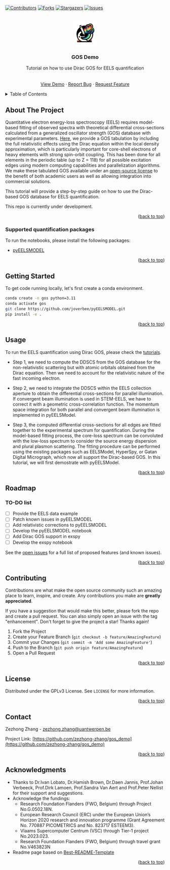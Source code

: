 <a name="readme-top"></a>

[![Contributors][contributors-shield]][contributors-url]
[![Forks][forks-shield]][forks-url]
[![Stargazers][stars-shield]][stars-url]
[![Issues][issues-shield]][issues-url]
<!-- [![GPLv3 License][license-shield]][license-url] -->
<!-- [![LinkedIn][linkedin-shield]][linkedin-url] -->



<!-- PROJECT LOGO -->
<br />
<div align="center">
  <a href="https://github.com/zezhong-zhang/gos_demo">
    <img src="logo.png" alt="Logo" width="80" height="80">
  </a>

  <h3 align="center">GOS Demo</h3>

  <p align="center">
    Tutorial on how to use Dirac GOS for EELS quantification
    <br />
    <!-- <a href="https://gos_demo.readthedocs.io/en/latest/"><strong>Explore the docs »</strong></a> -->
    <br />
    <br />
    <a href="https://github.com/zezhong-zhang/gos_demo/tree/main/notebooks">View Demo</a>
    ·
    <a href="https://github.com/zezhong-zhang/gos_demo/issues">Report Bug</a>
    ·
    <a href="https://github.com/zezhong-zhang/gos_demo/issues">Request Feature</a>
  </p>
</div>



<!-- TABLE OF CONTENTS -->
<details>
  <summary>Table of Contents</summary>
  <ol>
    <li>
      <a href="#about-the-project">About The Project</a>
      <ul>
        <li><a href="#built-with">Supported quantification packages</a></li>
      </ul>
    </li>
    <li>
      <a href="#getting-started">Getting Started</a>
      <ul>
        <li><a href="#prerequisites">Prerequisites</a></li>
        <li><a href="#installation">Installation</a></li>
      </ul>
    </li>
    <li><a href="#usage">Usage</a></li>
    <li><a href="#roadmap">Roadmap</a></li>
    <li><a href="#contributing">Contributing</a></li>
    <li><a href="#license">License</a></li>
    <li><a href="#contact">Contact</a></li>
    <li><a href="#acknowledgments">Acknowledgments</a></li>
  </ol>
</details>



<!-- ABOUT THE PROJECT -->
## About The Project

<!-- [![Product Name Screen Shot][product-screenshot]](https://github.com/zezhong-zhang/gos_demo) -->
Quantitative electron energy-loss spectroscopy (EELS) requires model-based fitting of observed spectra with theoretical differential cross-sections calculated from a generalized oscillator strength (GOS) database with experimental parameters. [Here](https://zenodo.org/records/11199911), we provide a GOS tabulation by including the full relativistic effects using the Dirac equation within the local density approximation, which is particularly important for core-shell electrons of heavy elements with strong spin-orbit coupling. This has been done for all elements in the periodic table (up to Z = 118) for all possible excitation edges using modern computing capabilities and parallelization algorithms. We make these tabulated GOS available under an [open-source license](https://creativecommons.org/licenses/by/4.0/legalcode) to the benefit of both academic users as well as allowing integration into commercial solutions.

This tutorial will provide a step-by-step guide on how to use the Dirac-based GOS database for EELS quantification.

This repo is currently under development. 

<p align="right">(<a href="#readme-top">back to top</a>)</p>



### Supported quantification packages

To run the notebooks, please install the following packages:

- [pyEELSMODEL](https://github.com/joverbee/pyEELSMODEL)

<p align="right">(<a href="#readme-top">back to top</a>)</p>



<!-- GETTING STARTED -->
## Getting Started

To get code running locally, let's first create a conda environment.

```bash
conda create -n gos python=3.11
conda activate gos
git clone https://github.com/joverbee/pyEELSMODEL.git
pip install -e .
```

<p align="right">(<a href="#readme-top">back to top</a>)</p>



<!-- USAGE EXAMPLES -->
## Usage

To run the EELS quantification using Dirac GOS, please check the [tutorials](https://github.com/zezhong-zhang/gos_demo/tree/main/tutorial).

- Step 1, we need to compute the DDSCS from the GOS database for the non-relativistic scattering but with atomic orbitals obtained from the Dirac equation. Then we need to account for the relativistic nature of the fast incoming electron. 

- Step 2, we need to integrate the DDSCS within the EELS collection aperture to obtain the differential cross-sections for parallel illumination. If convergent beam illumination is used in STEM-EELS, we have to correct it with a geometric cross-correlation function. The momentum space integration for both parallel and convergent beam illumination is implemented in pyEELSModel. 

- Step 3, the computed differential cross-sections for all edges are fitted together to the experimental spectrum for quantification. During the model-based fitting process, the core-loss spectrum can be convoluted with the low-loss spectrum to consider the source energy dispersion and plural plasmon scattering. The fitting procedure can be performed using the existing packages such as EELSModel, HyperSpy, or Gatan Digital Micrograph, which now all support the Dirac-based GOS. In this tutorial, we will first demostrate with pyEELSModel.

<p align="right">(<a href="#readme-top">back to top</a>)</p>



<!-- ROADMAP -->
## Roadmap
### TO-DO list
- [ ] Provide the EELS data example
- [ ] Patch known issues in pyEELSMODEL
- [ ] Add relativistic corrections to pyEELSMODEL
- [ ] Develop the pyEELSMODEL notebook
- [ ] Add Dirac GOS support in exspy 
- [ ] Develop the exspy notebook

See the [open issues](https://github.com/zezhong-zhang/gos_demo/issues) for a full list of proposed features (and known issues).

<p align="right">(<a href="#readme-top">back to top</a>)</p>



<!-- CONTRIBUTING -->
## Contributing

Contributions are what make the open source community such an amazing place to learn, inspire, and create. Any contributions you make are **greatly appreciated**.

If you have a suggestion that would make this better, please fork the repo and create a pull request. You can also simply open an issue with the tag "enhancement".
Don't forget to give the project a star! Thanks again!

1. Fork the Project
2. Create your Feature Branch (`git checkout -b feature/AmazingFeature`)
3. Commit your Changes (`git commit -m 'Add some AmazingFeature'`)
4. Push to the Branch (`git push origin feature/AmazingFeature`)
5. Open a Pull Request

<p align="right">(<a href="#readme-top">back to top</a>)</p>



<!-- LICENSE -->
## License

Distributed under the GPLv3 License. See `LICENSE` for more information.

<p align="right">(<a href="#readme-top">back to top</a>)</p>



<!-- CONTACT -->
## Contact

Zezhong Zhang - zezhong.zhang@uantwerpen.be

Project Link: [https://github.com/zezhong-zhang/gos_demo](https://github.com/zezhong-zhang/gos_demo)

<p align="right">(<a href="#readme-top">back to top</a>)</p>



<!-- ACKNOWLEDGMENTS -->
## Acknowledgments
* Thanks to Dr.Ivan Lobato, Dr.Hamish Brown, Dr.Daen Jannis, Prof.Johan Verbeeck, Prof.Dirk Lamoen, Prof.Sandra Van Aert and Prof.Peter Nellist for their support and suggestions.
* Acknowledge the fundings: 
  * Research Foundation Flanders (FWO, Belgium) through Project No.G.0502.18N. 
  * European Research Council (ERC) under the European Union’s Horizon 2020 research and innovation programme (Grant Agreement No. 770887 PICOMETRICS and No. 823717 ESTEEM3). 
  * Vlaams Supercomputer Centrum (VSC) through Tier-1 project No.2023.023. 
  * Research Foundation Flanders (FWO, Belgium) through travel grant No.V463823N
* Readme page based on [Best-README-Template](https://github.com/othneildrew/Best-README-Template)

<p align="right">(<a href="#readme-top">back to top</a>)</p>



<!-- MARKDOWN LINKS & IMAGES -->
<!-- https://www.markdownguide.org/basic-syntax/#reference-style-links -->
[contributors-shield]: https://img.shields.io/github/contributors/zezhong-zhang/gos_demo.svg?style=for-the-badge
[contributors-url]: https://github.com/zezhong-zhang/gos_demo/graphs/contributors
[forks-shield]: https://img.shields.io/github/forks/zezhong-zhang/gos_demo.svg?style=for-the-badge
[forks-url]: https://github.com/zezhong-zhang/gos_demo/network/members
[stars-shield]: https://img.shields.io/github/stars/zezhong-zhang/gos_demo.svg?style=for-the-badge
[stars-url]: https://github.com/zezhong-zhang/gos_demo/stargazers
[issues-shield]: https://img.shields.io/github/issues/zezhong-zhang/gos_demo.svg?style=for-the-badge
[issues-url]: https://github.com/zezhong-zhang/gos_demo/issues
[license-shield]: https://img.shields.io/github/license/zezhong-zhang/gos_demo.svg?style=for-the-badge
[license-url]: https://github.com/zezhong-zhang/gos_demo/blob/main/LICENSE
[linkedin-shield]: https://img.shields.io/badge/-LinkedIn-black.svg?style=for-the-badge&logo=linkedin&colorB=555
[linkedin-url]: https://linkedin.com/in/zezhong-zhang-062a0838
[product-screenshot]: images/screenshot.png